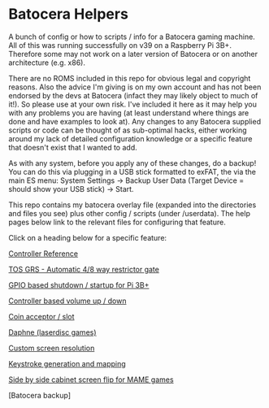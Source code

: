 # Batocera Helpers
A bunch of config or how to scripts / info for a Batocera gaming machine.  All of this was running successfully on v39 on a Raspberry Pi 3B+.  Therefore some may not work on a later version of Batocera or on another architecture (e.g. x86).  

There are no ROMS included in this repo for obvious legal and copyright reasons.  Also the advice I'm giving is on my own account and has not been endorsed by the devs at Batocera (infact they may likely object to much of it!).  So please use at your own risk.  I've included it here as it may help you with any problems you are having (at least understand where things are done and have examples to look at).  Any changes to any Batocera supplied scripts or code can be thought of as sub-optimal hacks, either working around my lack of detailed configuration knowledge or a specific feature that doesn't exist that I wanted to add.

As with any system, before you apply any of these changes, do a backup!  You can do this via plugging in a USB stick formatted to exFAT, the via the main ES menu: System Settings -> Backup User Data (Target Device = should show your USB stick) -> Start.

This repo contains my batocera overlay file (expanded into the directories and files you see) plus other config / scripts (under /userdata).  The help pages below link to the relevant files for configuring that feature.  

Click on a heading below for a specific feature:  

[Controller Reference](./README/Controller%20Reference%20README.md#controller-reference)

[TOS GRS - Automatic 4/8 way restrictor gate](./README/TOS_GRS_Switch%20README.md#tos-grs---automatic-48-way-restrictor-gate)

[GPIO based shutdown / startup for Pi 3B+](./README/PowerOffOn%20README.md#gpio-based-shutdown--startup-for-pi-3b)

[Controller based volume up / down](./README/VolumeUpDown%20README.md#controller-based-volume-up--down)

[Coin acceptor / slot](./README/CoinAcceptor%20README.md#coin-acceptor--slot)

[Daphne (laserdisc games)](./README/Daphne%20README.md#daphne-laserdisc-games)

[Custom screen resolution](./README/ScreenRes%20README.md#custom-screen-resolution)

[Keystroke generation and mapping](./README/Keystroke%20README.md#keystroke-generation-and-mapping)

[Side by side cabinet screen flip for MAME games](./README/SideBySide%20README.md)

[Batocera backup]

